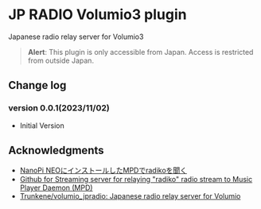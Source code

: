 # JP RADIO Volumio3 plugin
Japanese radio relay server for Volumio3

> **Alert**: This plugin is only accessible from Japan. Access is restricted from outside Japan.

## Change log
### version 0.0.1(2023/11/02)
* Initial Version

## Acknowledgments
* [NanoPi NEOにインストールしたMPDでradikoを聞く](http://burro.hatenablog.com/entry/2019/02/16/175836)
* [Github for Streaming server for relaying "radiko" radio stream to Music Player Daemon (MPD)](https://github.com/burrocargado/RadioRelayServer)
* [Trunkene/volumio_jpradio: Japanese radio relay server for Volumio](https://github.com/Trunkene/volumio_jpradio)
